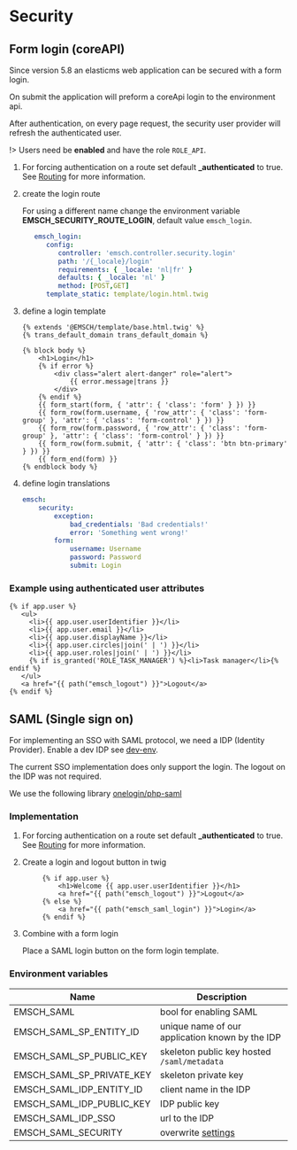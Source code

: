 # Security

## Form login (coreAPI)

Since version 5.8 an elasticms web application can be secured with a form login.

On submit the application will preform a coreApi login to the environment api.

After authentication, on every page request, the security user provider will refresh the authenticated user.

!> Users need be **enabled** and have the role `ROLE_API`.

1) For forcing authentication on a route set default **_authenticated** to true.
   See [Routing](/dev/client-helper-bundle/routing.md) for more information.

2) create the login route
   
   For using a different name change the environment variable **EMSCH_SECURITY_ROUTE_LOGIN**, default value `emsch_login`.

   ```yaml
      emsch_login:
         config:
            controller: 'emsch.controller.security.login'
            path: '/{_locale}/login'
            requirements: { _locale: 'nl|fr' }
            defaults: { _locale: 'nl' }
            method: [POST,GET]
         template_static: template/login.html.twig
   ```
   
3) define a login template
   ```twig
   {% extends '@EMSCH/template/base.html.twig' %}
   {% trans_default_domain trans_default_domain %}
   
   {% block body %}
       <h1>Login</h1>
       {% if error %}
           <div class="alert alert-danger" role="alert">
               {{ error.message|trans }}
           </div>
       {% endif %}
       {{ form_start(form, { 'attr': { 'class': 'form' } }) }}
       {{ form_row(form.username, { 'row_attr': { 'class': 'form-group' }, 'attr': { 'class': 'form-control' } }) }}
       {{ form_row(form.password, { 'row_attr': { 'class': 'form-group' }, 'attr': { 'class': 'form-control' } }) }}
       {{ form_row(form.submit, { 'attr': { 'class': 'btn btn-primary' } }) }}
       {{ form_end(form) }}
   {% endblock body %}
   ```
   
4) define login translations
   ```yaml
   emsch:
       security:
           exception:
               bad_credentials: 'Bad credentials!'
               error: 'Something went wrong!'
           form:
               username: Username
               password: Password
               submit: Login
   ```

### Example using authenticated user attributes

```twig
{% if app.user %}
   <ul>
     <li>{{ app.user.userIdentifier }}</li>
     <li>{{ app.user.email }}</li>
     <li>{{ app.user.displayName }}</li>
     <li>{{ app.user.circles|join(' | ') }}</li>
     <li>{{ app.user.roles|join(' | ') }}</li>
     {% if is_granted('ROLE_TASK_MANAGER') %}<li>Task manager</li>{% endif %}
   </ul>
   <a href="{{ path("emsch_logout") }}">Logout</a>
{% endif %}
```

## SAML (Single sign on)

For implementing an SSO with SAML protocol, we need a IDP (Identity Provider).
Enable a dev IDP see [dev-env](/getting-started/dev-env.md#identity-provider-idp-keycloak).

The current SSO implementation does only support the login. The logout on the IDP was not required.

We use the following library [onelogin/php-saml](https://github.com/SAML-Toolkits/php-saml/tree/4.1.0)

### Implementation

1) For forcing authentication on a route set default **_authenticated** to true.
   See [Routing](/dev/client-helper-bundle/routing.md) for more information.

2) Create a login and logout button in twig
   ```twig
        {% if app.user %}
            <h1>Welcome {{ app.user.userIdentifier }}</h1>
            <a href="{{ path("emsch_logout") }}">Logout</a>
        {% else %}
            <a href="{{ path("emsch_saml_login") }}">Login</a>
        {% endif %}
   ```
   
3) Combine with a form login

   Place a SAML login button on the form login template.


### Environment variables

| Name                      | Description                                                                         |
|---------------------------|-------------------------------------------------------------------------------------|
| EMSCH_SAML                | bool for enabling SAML                                                              |
| EMSCH_SAML_SP_ENTITY_ID   | unique name of our application known by the IDP                                     |
| EMSCH_SAML_SP_PUBLIC_KEY  | skeleton public key hosted `/saml/metadata`                                         |
| EMSCH_SAML_SP_PRIVATE_KEY | skeleton private key                                                                |
| EMSCH_SAML_IDP_ENTITY_ID  | client name in the IDP                                                              |
| EMSCH_SAML_IDP_PUBLIC_KEY | IDP public key                                                                      |
| EMSCH_SAML_IDP_SSO        | url to the IDP                                                                      |
| EMSCH_SAML_SECURITY       | overwrite [settings](https://github.com/SAML-Toolkits/php-saml/tree/4.0.0#settings) |